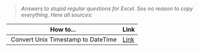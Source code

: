 >*Answers to stupid regular questions for Excel. See no reason to copy everything. Here all sources:* 

| How to... | Link |
| --- | --- |
|  Convert Unix Timestamp to DateTime |  [Link](https://www.exceldemy.com/convert-unix-timestamp-to-date-in-excel/#1_Format_Cells_to_Convert_Unix_Timestamp_to_Date) |
